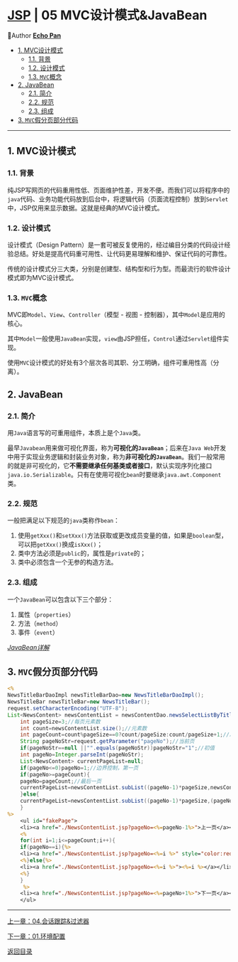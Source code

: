# [JSP](./index.md) | 05 MVC设计模式&JavaBean<!-- omit in toc -->

🌸Author [**Echo Pan**](https://github.com/echopan)

- [1. MVC设计模式](#1-mvc设计模式)
  - [1.1. 背景](#11-背景)
  - [1.2. 设计模式](#12-设计模式)
  - [1.3. `MVC`概念](#13-mvc概念)
- [2. JavaBean](#2-javabean)
  - [2.1. 简介](#21-简介)
  - [2.2. 规范](#22-规范)
  - [2.3. 组成](#23-组成)
- [3. `MVC`假分页部分代码](#3-mvc假分页部分代码)

***

## 1. MVC设计模式

### 1.1. 背景

纯JSP写网页的代码重用性低、页面维护性差，开发不便。而我们可以将程序中的`java`代码、业务功能代码放到后台中，将逻辑代码（页面流程控制）放到`Servlet`中，JSP仅用来显示数据。这就是经典的MVC设计模式。

### 1.2. 设计模式

设计模式（Design Pattern）是一套可被反复使用的，经过编目分类的代码设计经验总结。好处是提高代码重可用性、让代码更易理解和维护、保证代码的可靠性。

传统的设计模式分三大类，分别是创建型、结构型和行为型。而最流行的软件设计模式即为MVC设计模式。

### 1.3. `MVC`概念

MVC即`Model`、`View`、`Controller`（模型 - 视图 - 控制器），其中`Model`是应用的核心。

其中`Model`一般使用`JavaBean`实现，`view`由JSP担任，`Control`通过`Servlet`组件实现。

使用`MVC`设计模式的好处有3个层次各司其职、分工明确，组件可重用性高（分离）。

## 2. JavaBean

### 2.1. 简介

用`Java`语言写的可重用组件，本质上是个`Java`类。

最早`Javabean`用来做可视化界面，称为**可视化的`JavaBean`**；后来在`Java Web`开发中用于实现业务逻辑和封装业务对象，称为**非可视化的`JavaBean`**。我们一般常用的就是非可视化的，它**不需要继承任何基类或者接口**，默认实现序列化接口`java.io.Serializable`。只有在使用可视化`bean`时要继承`java.awt.Component`类。

### 2.2. 规范

一般把满足以下规范的`java`类称作`bean`：

1. 使用`getXxx()`和`setXxx()`方法获取或更改成员变量的值，如果是`boolean`型，可以把`getXxx()`换成`isXxx()`；
2. 类中方法必须是`public`的，属性是`private`的；
3. 类中必须包含一个无参的构造方法。

### 2.3. 组成

一个`JavaBean`可以包含以下三个部分：

1. 属性（`properties`）
2. 方法（`method`）
3. 事件（`event`）

[_JavaBean详解_](https://blog.csdn.net/fuhanghang/article/details/84074561)

## 3. `MVC`假分页部分代码

```jsp
<%
NewsTitleBarDaoImpl newsTitleBarDao=new NewsTitleBarDaoImpl();
NewsTitleBar newsTitleBar=new NewsTitleBar();
request.setCharacterEncoding("UTF-8");
List<NewsContent> newsContentList = newsContentDao.newsSelectListByTitleName_Content_Writer(newsContent); 
    int pageSize=3;//每页元素数
    int count=newsContentList.size();//元素数
    int pageCount=count%pageSize==0?count/pageSize:count/pageSize+1;//总页数
    String pageNoStr=request.getParameter("pageNo");//当前页
    if(pageNoStr==null ||"".equals(pageNoStr))pageNoStr="1";//初值
    int pageNo=Integer.parseInt(pageNoStr);
    List<NewsContent> currentPageList=null;
    if(pageNo<=0)pageNo=1;//边界控制，第一页
    if(pageNo>=pageCount){
    pageNo=pageCount;//最后一页
    currentPageList=newsContentList.subList((pageNo-1)*pageSize,newsContentList.size());
    }else{
    currentPageList=newsContentList.subList((pageNo-1)*pageSize,(pageNo-1)*pageSize+pageSize);
    }
%>
    <ul id="fakePage">
    <li><a href="./NewsContentList.jsp?pageNo=<%=pageNo-1%>">上一页</a></li>
    <%
    for(int i=1;i<=pageCount;i++){
    if(pageNo==i){%>
    <li><a href="./NewsContentList.jsp?pageNo=<%=i %>" style="color:red;"><%=i %></a></li>
    <%}else{%>
    <li><a href="./NewsContentList.jsp?pageNo=<%=i %>"><%=i %></a></li>
    <%}
    }
     %>
    <li><a href="./NewsContentList.jsp?pageNo=<%=pageNo+1%>">下一页</a></li>
    </ul>
```

***

[上一章：04.会话跟踪&过滤器](./04.会话跟踪&过滤器.md)  

[下一章：01.环境配置](./01.环境配置.md)  

[返回目录](./index.md)